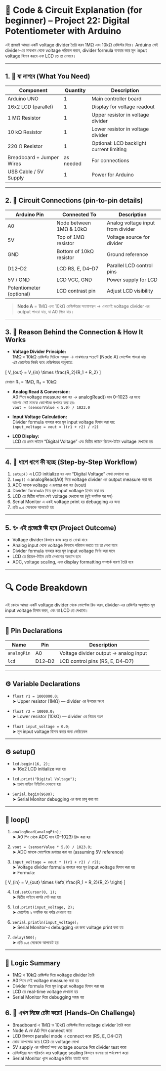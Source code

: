 # 🧠 Code & Circuit Explanation (for beginner) – Project 22: Digital Potentiometer with Arduino

এই প্রজেক্টে আমরা একটি voltage divider তৈরি করব 1MΩ এবং 10kΩ রেজিস্টর দিয়ে। Arduino সেই divider-এর মাঝখান থেকে voltage পরিমাপ করবে, divider formula ব্যবহার করে মূল input voltage হিসাব করবে এবং LCD তে তা দেখাবে।

---

## 1. 🎒 যা লাগবে (What You Need)

| Component             | Quantity | Description                                 |
|------------------------|----------|---------------------------------------------|
| Arduino UNO           | 1        | Main controller board                       |
| 16x2 LCD (parallel)   | 1        | Display for voltage readout                 |
| 1 MΩ Resistor         | 1        | Upper resistor in voltage divider           |
| 10 kΩ Resistor        | 1        | Lower resistor in voltage divider           |
| 220 Ω Resistor        | 1        | Optional: LCD backlight current limiting    |
| Breadboard + Jumper Wires | as needed | For connections                        |
| USB Cable / 5V Supply | 1        | Power for Arduino                           |

---

## 2. 🔌 Circuit Connections (pin-to-pin details)

| Arduino Pin | Connected To                  | Description                                |
|-------------|-------------------------------|--------------------------------------------|
| A0          | Node between 1MΩ & 10kΩ       | Analog voltage input from divider          |
| 5V          | Top of 1MΩ resistor           | Voltage source for divider                 |
| GND         | Bottom of 10kΩ resistor       | Ground reference                           |
| D12–D2      | LCD RS, E, D4–D7              | Parallel LCD control pins                  |
| 5V / GND    | LCD VCC, GND                  | Power supply for LCD                       |
| Potentiometer (optional) | LCD contrast pin | Adjust LCD visibility                      |

> **Node A** = 1MΩ এবং 10kΩ রেজিস্টরের সংযোগস্থল → এখানেই voltage divider এর output পাওয়া যায়, যা A0 পিনে যায়।

---

## 3. 🧠 Reason Behind the Connection & How It Works

- **Voltage Divider Principle:**  
  1MΩ ও 10kΩ রেজিস্টর সিরিজে সংযুক্ত → মাঝখানের পয়েন্টে (Node A) ভোল্টেজ পাওয়া যায়  
  এই ভোল্টেজ নির্ভর করে রেজিস্টরের অনুপাতে:  
  

\[
  V_{out} = V_{in} \times \frac{R_2}{R_1 + R_2}
  \]

  
  যেখানে R₁ = 1MΩ, R₂ = 10kΩ

- **Analog Read & Conversion:**  
  A0 পিনে voltage measure করা হয় → analogRead() মান 0–1023 এর মধ্যে  
  তারপর সেই মানকে ভোল্টেজে রূপান্তর করা হয়:  
  `vout = (sensorValue × 5.0) / 1023.0`

- **Input Voltage Calculation:**  
  Divider formula ব্যবহার করে মূল input voltage হিসাব করা হয়:  
  `input_voltage = vout × ((r1 + r2) / r2)`

- **LCD Display:**  
  LCD তে প্রথম লাইনে “Digital Voltage” এবং দ্বিতীয় লাইনে রিয়েল-টাইম voltage দেখানো হয়

---

## 4. 📝 ধাপে ধাপে কী হচ্ছে (Step-by-Step Workflow)

1. `setup()` এ LCD initialize হয় এবং “Digital Voltage” লেখা দেখানো হয়  
2. `loop()` এ analogRead(A0) দিয়ে voltage divider এর output measure করা হয়  
3. ADC মানকে voltage এ রূপান্তর করা হয় (vout)  
4. Divider formula দিয়ে মূল input voltage হিসাব করা হয়  
5. LCD তে দ্বিতীয় লাইনে সেই voltage দেখানো হয় (দুই দশমিক ঘর সহ)  
6. Serial Monitor এ একই voltage print হয় debugging এর জন্য  
7. প্রতি ০.৫ সেকেন্ডে আপডেট হয়  

---

## 5. ✨ এই প্রজেক্টে কী হবে (Project Outcome)

- Voltage divider কিভাবে কাজ করে তা বোঝা যাবে  
- Analog input থেকে voltage কিভাবে পরিমাপ করতে হয় তা শেখা যাবে  
- Divider formula ব্যবহার করে মূল input voltage নির্ণয় করা যাবে  
- LCD তে রিয়েল-টাইম ডেটা দেখানোর অভ্যাস হবে  
- ADC, voltage scaling, এবং display formatting সম্পর্কে ধারণা তৈরি হবে  

---
# 🔍 Code Breakdown 

এই কোডে আমরা একটি voltage divider থেকে ভোল্টেজ রিড করব, divider-এর রেজিস্টর অনুপাতে মূল input voltage হিসাব করব, এবং তা LCD তে দেখাবো।

---

## 📌 Pin Declarations

| Name           | Pin   | Description                              |
|----------------|--------|------------------------------------------|
| `analogPin`    | A0     | Voltage divider output → analog input    |
| `lcd`          | D12–D2 | LCD control pins (RS, E, D4–D7)          |

---

## ⚙️ Variable Declarations

- `float r1 = 1000000.0;`  
  ➤ Upper resistor (1MΩ) — divider এর উপরের অংশ

- `float r2 = 10000.0;`  
  ➤ Lower resistor (10kΩ) — divider এর নিচের অংশ

- `float input_voltage = 0.0;`  
  ➤ মূল input voltage হিসাব করার জন্য ভেরিয়েবল

---

## ⚙️ setup()

- `lcd.begin(16, 2);`  
  ➤ 16x2 LCD initialize করা হয়

- `lcd.print("Digital Voltage");`  
  ➤ প্রথম লাইনে টাইটেল দেখানো হয়

- `Serial.begin(9600);`  
  ➤ Serial Monitor debugging এর জন্য চালু করা হয়

---

## 🔁 loop()

1. `analogRead(analogPin);`  
   ➤ A0 পিন থেকে ADC মান (0–1023) রিড করা হয়

2. `vout = (sensorValue * 5.0) / 1023.0;`  
   ➤ ADC মানকে ভোল্টেজে রূপান্তর করা হয় (assuming 5V reference)

3. `input_voltage = vout * ((r1 + r2) / r2);`  
   ➤ Voltage divider formula ব্যবহার করে মূল input voltage হিসাব করা হয়  
   ➤ Formula:  
   

\[
   V_{in} = V_{out} \times \left( \frac{R_1 + R_2}{R_2} \right)
   \]



4. `lcd.setCursor(0, 1);`  
   ➤ দ্বিতীয় লাইনে কার্সর সেট করা হয়

5. `lcd.print(input_voltage, 2);`  
   ➤ ভোল্টেজ ২ দশমিক ঘর পর্যন্ত দেখানো হয়

6. `Serial.println(input_voltage);`  
   ➤ Serial Monitor-এ debugging এর জন্য voltage print করা হয়

7. `delay(500);`  
   ➤ প্রতি ০.৫ সেকেন্ডে আপডেট হয়

---

## 🎯 Logic Summary

- 1MΩ ও 10kΩ রেজিস্টর দিয়ে voltage divider তৈরি  
- A0 পিনে সেই voltage measure করা হয়  
- Divider formula দিয়ে মূল input voltage হিসাব করা হয়  
- LCD তে real-time voltage দেখানো হয়  
- Serial Monitor দিয়ে debugging সহজ হয়  

## 6. 🚦 এখন নিজে চেষ্টা করো! (Hands-On Challenge)

- Breadboard এ 1MΩ ও 10kΩ রেজিস্টর দিয়ে voltage divider তৈরি করো  
- Node A কে A0 পিনে connect করো  
- LCD ঠিকভাবে parallel mode এ connect করো (RS, E, D4–D7)  
- কোড আপলোড করে LCD তে voltage দেখো  
- 5V supply এর পরিবর্তে অন্য voltage source দিয়ে divider test করো  
- রেজিস্টরের মান পরিবর্তন করে voltage scaling কিভাবে বদলায় তা পর্যবেক্ষণ করো  
- Serial Monitor খুলে voltage রিডিং যাচাই করো  

---
